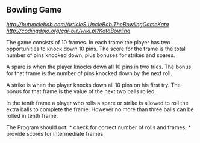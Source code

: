Bowling Game
------------

_http://butunclebob.com/ArticleS.UncleBob.TheBowlingGameKata_
_http://codingdojo.org/cgi-bin/wiki.pl?KataBowling_

The game consists of 10 frames.  In each frame the player has
two opportunities to knock down 10 pins.  The score for the frame is the total
number of pins knocked down, plus bonuses for strikes and spares.

A spare is when the player knocks down all 10 pins in two tries.  The bonus for
that frame is the number of pins knocked down by the next roll.

A strike is when the player knocks down all 10 pins on his first try.  The bonus
for that frame is the value of the next two balls rolled.

In the tenth frame a player who rolls a spare or strike is allowed to roll the extra
balls to complete the frame.  However no more than three balls can be rolled in
tenth frame.

The Program should not:
	* check for correct number of rolls and frames;
	* provide scores for intermediate frames
